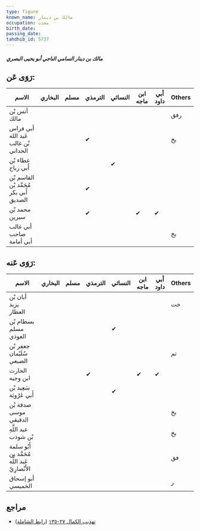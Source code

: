 ```yaml
---
type: figure
known_name: مالك بن دينار
occupation: محدث
birth_date:
passing_date:
tahdhib_id: 5737
---
```

##### مالك بن دينار السامي الناجي أبو يحيى البصري

## رَوَى عَن:
| الاسم                                   | البخاري | مسلم | الترمذي | النسائي | ابن ماجه | أبي داود | Others |
| --------------------------------------- | ------- | ---- | ------- | ------- | -------- | -------- | ------ |
| أنس بْن مالك                            |         |      |         |         |          |          | رفق    |
| أبي فراس عَبد الله بْن غالب الحداني     |         |      | ✔       |         |          |          | بخ     |
| عطاء بْن أَبي رباح                      |         |      |         | ✔       |          |          |        |
| القاسم بْن مُحَمَّد بْن أَبي بكر الصديق |         |      | ✔       |         |          |          |        |
| محمد بْن سيرين                          |         |      | ✔       |         | ✔        | ✔        |        |
| أبي غالب صاحب أبي أمامة                 |         |      |         |         |          |          | بخ     |
## رَوَى عَنه:
| الاسم                                           | البخاري | مسلم | الترمذي | النسائي | ابن ماجه | أبي داود | Others |
| ----------------------------------------------- | ------- | ---- | ------- | ------- | -------- | -------- | ------ |
| أبان بْن يزيد العطار                            |         |      |         |         |          |          | خت     |
| بسطام بْن مسلم العوذي                           |         |      |         | ✔       |          |          |        |
| جعفر بْن سُلَيْمان الضبعي                       |         |      |         |         |          |          | تم     |
| الحارث ابن وجيه                                 |         |      | ✔       |         | ✔        | ✔        |        |
| سَعِيد بْن أَبي عَرُوبَة                        |         |      |         | ✔       |          |          |        |
| صدقة بْن موسى الدقيقي                           |         |      |         |         |          |          | بخ     |
| عبد اللَّهِ بْن شوذب                            |         |      |         |         |          |          | بخ     |
| أَبُو سلمة مُحَمَّد بن عَبد اللَّه الأَنْصارِيّ |         |      |         |         |          |          | فق     |
| أبو إسحاق الخميسي                               |         |      |         |         |          |          | ر      |
## مراجع
- [تهذيب الكمال ٢٧-١٣٥](obsidian://open?vault=Tahdhib-al-Kamal&file=Figures/٥٧٣٧-مالك%20بن%20دينار%20السامي%20الناجي%20أبو%20يحيى%20البصري) ([رابط الشاملة](https://shamela.ws/book/3722/14524))